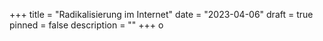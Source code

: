 +++
title = "Radikalisierung im Internet"
date = "2023-04-06"
draft = true
pinned = false
description = ""
+++
o